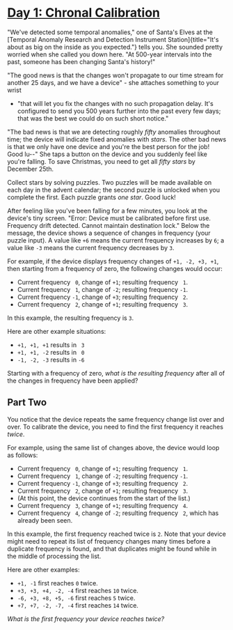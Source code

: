# [Day 1: Chronal Calibration](https://adventofcode.com/2018/day/1)

\"We\'ve detected some temporal anomalies,\" one of Santa\'s Elves at the
[Temporal Anomaly Research and Detection Instrument Station]{title="It's about
as big on the inside as you expected."} tells you. She sounded pretty worried
when she called you down here. \"At 500-year intervals into the past, someone
has been changing Santa\'s history!\"

\"The good news is that the changes won\'t propagate to our time stream for
another 25 days, and we have a device\" - she attaches something to your wrist
- \"that will let you fix the changes with no such propagation delay. It\'s
configured to send you 500 years further into the past every few days; that was
the best we could do on such short notice.\"

\"The bad news is that we are detecting roughly *fifty* anomalies throughout
time; the device will indicate fixed anomalies with *stars*.  The other bad
news is that we only have one device and you\'re the best person for the job!
Good lu\--\" She taps a button on the device and you suddenly feel like you\'re
falling. To save Christmas, you need to get all *fifty stars* by December 25th.

Collect stars by solving puzzles. Two puzzles will be made available on each
day in the advent calendar; the second puzzle is unlocked when you complete the
first. Each puzzle grants *one star*. Good luck!

After feeling like you\'ve been falling for a few minutes, you look at the
device\'s tiny screen. \"Error: Device must be calibrated before first use.
Frequency drift detected. Cannot maintain destination lock.\" Below the
message, the device shows a sequence of changes in frequency (your puzzle
input). A value like `+6` means the current frequency increases by `6`; a value
like `-3` means the current frequency decreases by `3`.

For example, if the device displays frequency changes of `+1, -2, +3, +1`, then
starting from a frequency of zero, the following changes would occur:

-   Current frequency ` 0`, change of `+1`; resulting frequency ` 1`.
-   Current frequency ` 1`, change of `-2`; resulting frequency `-1`.
-   Current frequency `-1`, change of `+3`; resulting frequency ` 2`.
-   Current frequency ` 2`, change of `+1`; resulting frequency ` 3`.

In this example, the resulting frequency is `3`.

Here are other example situations:

-   `+1, +1, +1` results in ` 3`
-   `+1, +1, -2` results in ` 0`
-   `-1, -2, -3` results in `-6`

Starting with a frequency of zero, *what is the resulting frequency* after all
of the changes in frequency have been applied?

## Part Two

You notice that the device repeats the same frequency change list over and
over. To calibrate the device, you need to find the first frequency it reaches
*twice*.

For example, using the same list of changes above, the device would loop as
follows:

-   Current frequency ` 0`, change of `+1`; resulting frequency ` 1`.
-   Current frequency ` 1`, change of `-2`; resulting frequency `-1`.
-   Current frequency `-1`, change of `+3`; resulting frequency ` 2`.
-   Current frequency ` 2`, change of `+1`; resulting frequency ` 3`.
-   (At this point, the device continues from the start of the list.)
-   Current frequency ` 3`, change of `+1`; resulting frequency ` 4`.
-   Current frequency ` 4`, change of `-2`; resulting frequency ` 2`,
    which has already been seen.

In this example, the first frequency reached twice is `2`. Note that your
device might need to repeat its list of frequency changes many times before a
duplicate frequency is found, and that duplicates might be found while in the
middle of processing the list.

Here are other examples:

-   `+1, -1` first reaches `0` twice.
-   `+3, +3, +4, -2, -4` first reaches `10` twice.
-   `-6, +3, +8, +5, -6` first reaches `5` twice.
-   `+7, +7, -2, -7, -4` first reaches `14` twice.

*What is the first frequency your device reaches twice?*
